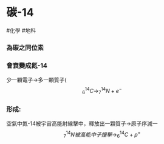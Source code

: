 # 碳-14
#化學 #地科 

### 為碳之同位素
### 會衰變成氮-14
少一顆電子->多一顆質子(
$$^{14}_6C\rightarrow ^{14}_7N+e^-$$
###  形成:
空氣中氮-14被宇宙高能射線擊中，釋放出一顆質子->原子序減一
$$^{14}_7N被高能中子撞擊\rightarrow ^{14}_6C+p^+$$